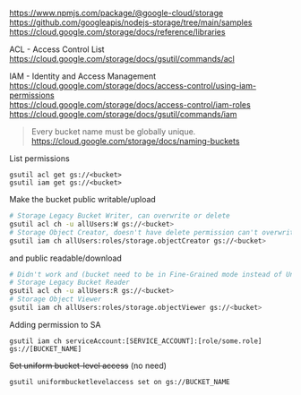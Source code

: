 https://www.npmjs.com/package/@google-cloud/storage \
https://github.com/googleapis/nodejs-storage/tree/main/samples \
https://cloud.google.com/storage/docs/reference/libraries

ACL - Access Control List\
https://cloud.google.com/storage/docs/gsutil/commands/acl

IAM - Identity and Access Management\
https://cloud.google.com/storage/docs/access-control/using-iam-permissions \
https://cloud.google.com/storage/docs/access-control/iam-roles \
https://cloud.google.com/storage/docs/gsutil/commands/iam

> Every bucket name must be globally unique.
> https://cloud.google.com/storage/docs/naming-buckets

List permissions
```
gsutil acl get gs://<bucket>
gsutil iam get gs://<bucket>
```

Make the bucket public writable/upload
```sh
# Storage Legacy Bucket Writer, can overwrite or delete
gsutil acl ch -u allUsers:W gs://<bucket>
# Storage Object Creator, doesn't have delete permission can't overwrite
gsutil iam ch allUsers:roles/storage.objectCreator gs://<bucket>
```

and public readable/download
```sh
# Didn't work and (bucket need to be in Fine-Grained mode instead of Uniform to run this cmd?)
# Storage Legacy Bucket Reader
gsutil acl ch -u allUsers:R gs://<bucket>
# Storage Object Viewer
gsutil iam ch allUsers:roles/storage.objectViewer gs://<bucket>
```

Adding permission to SA
```
gsutil iam ch serviceAccount:[SERVICE_ACCOUNT]:[role/some.role] gs://[BUCKET_NAME]
```

~~Set uniform bucket-level access~~ (no need)
```
gsutil uniformbucketlevelaccess set on gs://BUCKET_NAME
```
